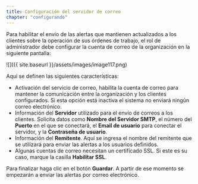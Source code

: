 ```yaml
---
title: Configuración del servidor de correo
chapter: "configurando"
---
```


Para habilitar el envío de las alertas que mantienen actualizados a los clientes sobre la operación de sus órdenes de trabajo, el rol de administrador debe configurar la cuenta de correo de la organización en la siguiente pantalla:

![]({{ site.baseurl }}/assets/images/image117.png)

Aquí se definen las siguientes características:

*   Activación del servicio de correo, habilita la cuenta de correo para mantener la comunicación entre la organización y los clientes configurados. Si esta opción está inactiva el sistema no enviará ningún correo electrónico.
*   Información del **Servidor** utilizado para el envío de correos a los clientes. Solicita datos como **Nombre del Servidor SMTP**, el número del **Puerto** en el que se conectará, el **Email de usuario** para conectar el servidor, y la **Contraseña de usuario**.
*   Información del **Remitente**. Aquí se ingresa el nombre del remitente que se utilizará para enviar las alertas a los usuarios definidos.
*   Algunas cuentas de correo necesitan un certificado SSL. Si este es su caso, marque la casilla **Habilitar SSL**.

Para finalizar haga clic en el botón **Guardar**. A partir de ese momento se empezarán a enviar las alertas por correo electrónico.
